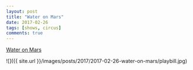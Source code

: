 ```yaml
---
layout: post
title: "Water on Mars"
date: 2017-02-26
tags: [shows, circus]
comments: true
---
```

[Water on Mars](http://wateronmarsjuggling.com)

![]({{ site.url }}/images/posts/2017/2017-02-26-water-on-mars/playbill.jpg)

